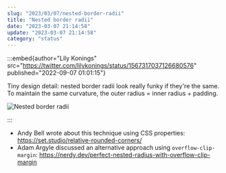 ```yaml
---
slug: "2023/03/07/nested-border-radii"
title: "Nested border radii"
date: "2023-03-07 21:14:58"
update: "2023-03-07 21:14:58"
category: "status"
---
```


:::embed{author="Lily Konings" src="https://twitter.com/lilykonings/status/1567317037126680576" published="2022-09-07 01:01:15"}

Tiny design detail: nested border radii look really funky if they're the same. To maintain the same curvature, the outer radius = inner radius + padding.

![Nested border radii](/images/post/2023/2023-03-07-21-14-58-nested-border-radii-01.png)

:::

- Andy Bell wrote about this technique using CSS properties: https://set.studio/relative-rounded-corners/
- Adam Argyle discussed an alternative approach using `overflow-clip-margin`: https://nerdy.dev/perfect-nested-radius-with-overflow-clip-margin
